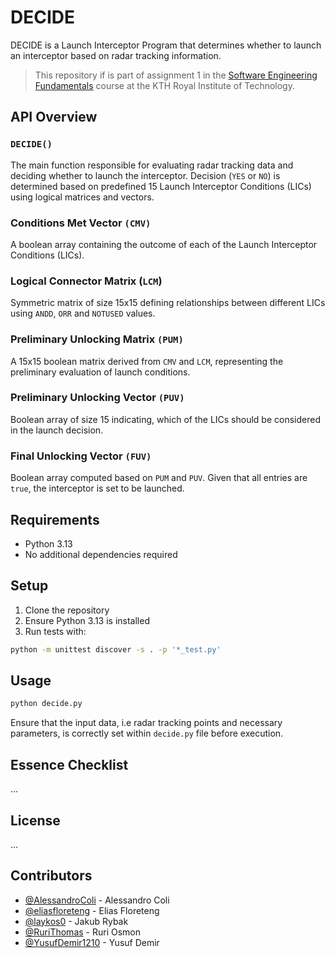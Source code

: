 # DECIDE

DECIDE is a Launch Interceptor Program that determines whether to launch an interceptor based on radar tracking information. 

> This repository if is part of assignment 1 in the [Software Engineering Fundamentals](https://www.kth.se/student/kurser/kurs/DD2480?l=en) course at the KTH Royal Institute of Technology.

## API Overview
### `DECIDE()`
The main function responsible for evaluating radar tracking data and deciding whether to launch the interceptor. Decision (`YES` or `NO`) is determined based on predefined 15 Launch Interceptor Conditions (LICs) using logical matrices and vectors.

### Conditions Met Vector `(CMV)`
A boolean array containing the outcome of each of the Launch Interceptor Conditions (LICs).

### Logical Connector Matrix (`LCM`)
Symmetric matrix of size 15x15 defining relationships between different LICs using `ANDD`, `ORR` and `NOTUSED` values.

### Preliminary Unlocking Matrix `(PUM)`
A 15x15 boolean matrix derived from `CMV` and `LCM`, representing the preliminary evaluation of launch conditions. 

### Preliminary Unlocking Vector `(PUV)`
Boolean array of size 15 indicating, which of the LICs should be considered in the launch decision.

### Final Unlocking Vector `(FUV)`
Boolean array computed based on `PUM` and `PUV`. Given that all entries are `true`, the interceptor is set to be launched.

## Requirements

- Python 3.13
- No additional dependencies required

## Setup

1. Clone the repository
2. Ensure Python 3.13 is installed
3. Run tests with:
```sh
python -m unittest discover -s . -p '*_test.py'
```

## Usage
```python
python decide.py
```
Ensure that the input data, i.e radar tracking points and necessary parameters, is correctly set within `decide.py` file before execution.

## Essence Checklist
...

## License
...

## Contributors
- [@AlessandroColi](https://github.com/AlessandroColi) - Alessandro Coli
- [@eliasfloreteng](https://github.com/eliasfloreteng) - Elias Floreteng
- [@laykos0](https://github.com/laykos0) - Jakub Rybak
- [@RuriThomas](https://github.com/RuriThomas) - Ruri Osmon
- [@YusufDemir1210](https://github.com/YusufDemir1210) - Yusuf Demir


## 